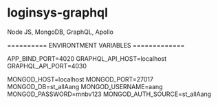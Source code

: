# loginsys-graphql
Node JS, MongoDB, GraphQL, Apollo

========== ENVIRONTMENT VARIABLES =============

APP_BIND_PORT=4020
GRAPHQL_API_HOST=localhost
GRAPHQL_API_PORT=4030

MONGOD_HOST=localhost
MONGOD_PORT=27017
MONGOD_DB=st_allAang
MONGOD_USERNAME=aang
MONGOD_PASSWORD=mnbv123
MONGOD_AUTH_SOURCE=st_allAang
